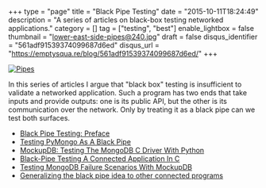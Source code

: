 +++
type = "page"
title = "Black Pipe Testing"
date = "2015-10-11T18:24:49"
description = "A series of articles on black-box testing networked applications."
category = []
tag = ["testing", "best"]
enable_lightbox = false
thumbnail = "lower-east-side-pipes@240.jpg"
draft = false
disqus_identifier = "561adf91539374099687d6ed"
disqus_url = "https://emptysqua.re/blog/561adf91539374099687d6ed/"
+++

<p><a href="https://www.flickr.com/photos/emptysquare/477797865"><img style="display:block; margin-left:auto; margin-right:auto;" src="lower-east-side-pipes.jpg" alt="Pipes" title="Pipes" /></a></p>
<p>In this series of articles I argue that "black box" testing is insufficient to validate a networked application. Such a program has two ends that take inputs and provide outputs: one is its public API, but the other is its communication over the network. Only by treating it as a black pipe can we test both surfaces.</p>
<ul>
<li><a href="/black-pipe-testing/">Black Pipe Testing: Preface</a></li>
<li><a href="/black-pipe-testing-pymongo/">Testing PyMongo As A Black Pipe</a></li>
<li><a href="/mockupdb-test-libmongoc-mongodb-c-driver-python/">MockupDB: Testing The MongoDB C Driver With Python</a></li>
<li><a href="/libmongoc-black-pipe-testing-mock-server/">Black-Pipe Testing A Connected Application In C</a></li>
<li><a href="/test-mongodb-failures-mockupdb/">Testing MongoDB Failure Scenarios With MockupDB</a></li>
<li><a href="/black-pipe-testing-in-summary/">Generalizing the black pipe idea to other connected programs</a></li>
</ul>
